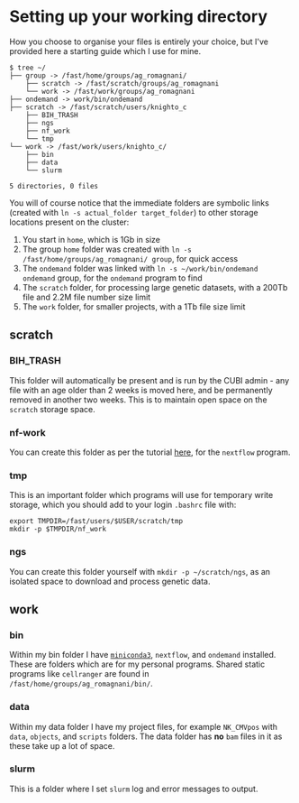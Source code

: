 # Setting up your working directory
How you choose to organise your files is entirely your choice, but I've provided here a starting guide which I use for mine.
```
$ tree ~/
├── group -> /fast/home/groups/ag_romagnani/
    ├── scratch -> /fast/scratch/groups/ag_romagnani
    └── work -> /fast/work/groups/ag_romagnani
├── ondemand -> work/bin/ondemand
├── scratch -> /fast/scratch/users/knighto_c
    ├── BIH_TRASH
    ├── ngs
    ├── nf_work
    └── tmp
└── work -> /fast/work/users/knighto_c/
    ├── bin
    ├── data
    └── slurm

5 directories, 0 files
```
You will of course notice that the immediate folders are symbolic links (created with `ln -s actual_folder target_folder`) to other storage locations present on the cluster:
1. You start in `home`, which is 1Gb in size
2. The group `home` folder was created with `ln -s /fast/home/groups/ag_romagnani/ group`, for quick access
3. The `ondemand` folder was linked with `ln -s ~/work/bin/ondemand ondemand` group, for the `ondemand` program to find
4. The `scratch` folder, for processing large genetic datasets, with a 200Tb file and 2.2M file number size limit
5. The `work` folder, for smaller projects, with a 1Tb file size limit

## scratch
### BIH_TRASH
This folder will automatically be present and is run by the CUBI admin - any file with an age older than 2 weeks is moved here, and be permanently removed in another two weeks. This is to maintain open space on the `scratch` storage space.

### nf-work
You can create this folder as per the tutorial [here](https://github.com/ollieeknight/single_cell_analysis/blob/main/work-environment/nextflow.md), for the `nextflow` program.

### tmp
This is an important folder which programs will use for temporary write storage, which you should add to your login `.bashrc` file with:
```
export TMPDIR=/fast/users/$USER/scratch/tmp
mkdir -p $TMPDIR/nf_work
```

### ngs
You can create this folder yourself with `mkdir -p ~/scratch/ngs`, as an isolated space to download and process genetic data. 

## work
### bin
Within my bin folder I have [`miniconda3`](https://github.com/ollieeknight/single_cell_analysis/blob/main/work-environment/conda_environments.md), `nextflow`, and `ondemand` installed. These are folders which are for my personal programs. Shared static programs like `cellranger` are found in `/fast/home/groups/ag_romagnani/bin/`.

### data
Within my data folder I have my project files, for example `NK_CMVpos` with `data`, `objects`, and `scripts` folders. The data folder has **no** `bam` files in it as these take up a lot of space.

### slurm
This is a folder where I set `slurm` log and error messages to output.
